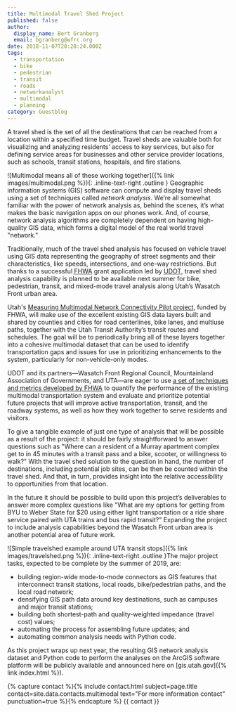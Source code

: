 ```yaml
---
title: Multimodal Travel Shed Project
published: false
author:
  display_name: Bert Granberg
  email: bgranberg@wfrc.org
date: 2018-11-07T20:28:24.000Z
tags:
  - transportation
  - bike
  - pedestrian
  - transit
  - roads
  - networkanalyst
  - multimodal
  - planning
category: Guestblog
---
```


A travel shed is the set of all the destinations that can be reached from a location within a specified time budget. Travel sheds are valuable both for visualizing and analyzing residents’ access to key services, but also for defining service areas for businesses and other service provider locations, such as schools, transit stations, hospitals, and fire stations.

![Multimodal means all of these working together]({% link images/multimodal.png %}){: .inline-text-right .outline }
Geographic information systems (GIS) software can compute and display travel sheds using a set of techniques called _network analysis_. We’re all somewhat familiar with the power of network analysis as, behind the scenes, it’s what makes the basic navigation apps on our phones work. And, of course, network analysis algorithms are completely dependent on having high-quality GIS data, which forms a digital model of the real world travel "network."

Traditionally, much of the travel shed analysis has focused on vehicle travel using GIS data representing the geography of street segments and their characteristics, like speeds, intersections, and one-way restrictions. But thanks to a successful <abbr title="Federal Highway Administration">FHWA</abbr> grant application led by <abbr title="the Utah Department of Transportation">UDOT</abbr>, travel shed analysis capability is planned to be available next summer for bike, pedestrian, transit, and mixed-mode travel analysis along Utah’s Wasatch Front urban area.

Utah's [Measuring Multimodal Network Connectivity Pilot project](https://drive.google.com/file/d/1sonk1R0pl3LlCXCUpOj3eZ0tdKpLbGWm/view?usp=sharing), funded by FHWA, will make use of the excellent existing GIS data layers built and shared by counties and cities for road centerlines, bike lanes, and multiuse paths, together with the Utah Transit Authority’s transit routes and schedules. The goal will be to periodically bring all of these layers together into a cohesive multimodal dataset that can be used to identify transportation gaps and issues for use in prioritizing enhancements to the system, particularly for non-vehicle-only modes.

UDOT and its partners&mdash;Wasatch Front Regional Council, Mountainland Association of Governments, and UTA&mdash;are eager to use [a set of techniques and metrics developed by FHWA](https://www.fhwa.dot.gov/environment/bicycle_pedestrian/publications/multimodal_connectivity/fhwahep18032.pdf) to quantify the performance of the existing multimodal transportation system and evaluate and prioritize potential future projects that will improve active transportation, transit, and the roadway systems, as well as how they work together to serve residents and visitors.

To give a tangible example of just one type of analysis that will be possible as a result of the project: it should be fairly straightforward to answer questions such as "Where can a resident of a Murray apartment complex get to in 45 minutes with a transit pass and a bike, scooter, or willingness to walk?" With the travel shed solution to the question in hand, the number of destinations, including potential job sites, can be then be counted within the travel shed. And that, in turn, provides insight into the relative accessibility to opportunities from that location.

In the future it should be possible to build upon this project’s deliverables to answer more complex questions like "What are my options for getting from BYU to Weber State for $20 using either light transportation or a ride share service paired with UTA trains and bus rapid transit?" Expanding the project to include analysis capabilities beyond the Wasatch Front urban area is another potential area of future work.

![Simple travelshed example around UTA transit stops]({% link images/travelshed.png %}){: .inline-text-right .outline }The major project tasks, expected to be complete by the summer of 2019, are:

- building region-wide mode-to-mode connectors as GIS features that interconnect transit stations, local roads, bike/pedestrian paths, and the local road network;
- densifying GIS path data around key destinations, such as campuses and major transit stations;
- building both shortest-path and quality-weighted impedance (travel cost) values;
- automating the process for assembling future updates; and
- automating common analysis needs with Python code.

As this project wraps up next year, the resulting GIS network analysis dataset and Python code to perform the analyses on the ArcGIS software platform will be publicly available and announced here on [gis.utah.gov]({% link index.html %}).

{% capture contact %}{% include contact.html subject=page.title contact=site.data.contacts.multimodal text="For more information contact" punctuation=true %}{% endcapture %}
{{ contact }}
